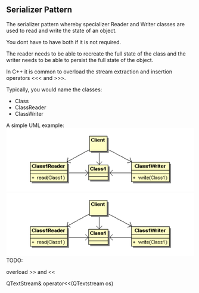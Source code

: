 ## Serializer Pattern

The serializer pattern whereby specializer Reader and Writer classes are used to read and write the state of an object.

You dont have to have both if it is not required.

The reader needs to be able to recreate the full state of the class and the writer needs to be able to persist the full state of the object.

In C++ it is common to overload the stream extraction and insertion operators &lt;&lt;&lt; and &gt;&gt;&gt;.

Typically, you would name the classes:

* Class
* ClassReader
* ClassWriter

A simple UML example:![](assets/unit-1/images/serializer.png)![](/assets/unit-1/images/serializer.png)TODO:

overload &gt;&gt; and &lt;&lt;

QTextStream& operator&lt;&lt;\(QTextstream os\)

